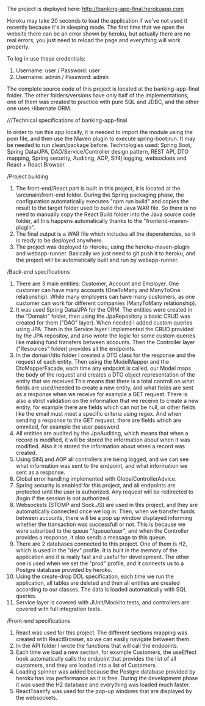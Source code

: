 The project is deployed here:
http://banking-app-final.herokuapp.com

Heroku may take 20 seconds to load the application if we've not used it recently because it's in sleeping mode. The first time that we open the website there can be an error shown by heroku, but actually there are no real errors, you just need to reload the page and everything will work properly.

To log in use these credentials:

1. Username: user / Password: user
2. Username: admin / Password: admin

The complete source code of this project is located at the banking-app-final folder. The other folders/versions have only half of the implementations, one of them was created to practice with pure SQL and JDBC, and the other one uses Hibernate ORM. 

///Technical specifications of banking-app-final

In order to run this app locally, it is needed to import the module using the pom file, and then use the Maven plugin to execute spring-boot:run. It may be needed to run clean/package before.
Technologies used:  Spring Boot, Spring Data/JPA, DAO/Service/Controller design pattern,  REST API, DTO mapping,  Spring security, Auditing, AOP, Slf4j logging, websockets and React + React Browser.

/Project building
1. The front-end/React part is built in this project, it is located at the \src\main\front-end folder.  During the Spring packaging phase, the configuration automatically executes "npm run build" and copies the result to the target folder used to build the Java WAR file. So there is no need to manually copy the React Build folder into the Java source code folder, all this happens automatically thanks to the "frontend-maven-plugin".
2. The final output is a WAR file which includes all the dependencies, so it is ready to be deployed anywhere.
3. The project was deployed to Heroku, using the heroku-maven-plugin and webapp-runner. Basically we just need to git push it to heroku, and the project will be automatically built and run by webapp-runner.

/Back-end specifications
1. There are 3 main entities: Customer, Account and Employer. One customer can have many accounts (OneToMany and ManyToOne relationship). While many employers can have many customers, as one customer can work for different companies (ManyToMany relationship).
2. It was used Spring Data/JPA for the ORM. The entities were created in the "Domain" folder, then using the JpaRepository a basic CRUD was created for them ("DAO" layer). When needed I added custom queries using JPA. Then in the Service layer I implemented the CRUD provided by the JPA repositoy, and also wrote the logic for some custom queries like  making fund transfers between accounts. Then the Controller layer ("Resources" folder)  provides all the endpoints.
3. In the domain/dto folder I created a DTO class for the response and the request of each entity. Then using the ModelMapper and the DtoMapperFacade, each time any endpoint is called, our Model maps the body of the request and creates a DTO object representation of the entity that we received.This means that there is a total controll on what fields are used/needed to create a new entity, and what fields are sent as a response when we receive for example a GET request. There is also a strict validation on the information that we receive to create a new entity, for example there are fields which can not be null, or other fields like the email must meet a specific criteria using regex. And when sending a response to the GET request, there are fields which are ommited, for example the user password. 
4. All entities are audited by the JpaAuditing, which means that when a record is modified, it will be stored the information about when it was modified. Also it is stored the information about when a record was created.
5. Using Slf4j and AOP all controllers are being logged, and we can see what information was sent to the endpoint, and what information we sent as a response.
6. Global error handling implemented with GlobalControllerAdvice.
7. Spring security is enabled for this project, and all endpoints are protected until the user is authorized. Any request will be redirected to /login if the session is not authorized. 
8. Websockets (STOMP and Sock.JS) are used in this project, and they are automatically connected once we log in. Then, when we transfer funds between accounts, there will be a pop up window displayed informing whether the transaction was successfull or not. This is because we were subsribed to the queue "/queue/user", and when the Controller provides a response, it also sends a message to this queue.
9. There are 2 databases connected to this project. One of them is H2, which is used in the "dev" profile. It is built in the memory of the application and it is really fast and useful for development. The other one is used when we set the "prod" profile, and it connects us to a Postgre database provided by heroku.
10. Using the create-drop DDL specification, each time we run the application, all tables are deleted and then all entities are created according to our classes. The data is loaded automatically with SQL queries.
11. Service layer is covered with JUnit/Mockito tests, and controllers are covered with full integration tests.

/Front-end specifications
1. React was used for this project. The different sections mapping was created with ReactBrowser, so we can easily navigate between them.
2. In the API folder I wrote the functions that will call the endpoints.
3. Each time we load a new section, for example Customers,  the useEffect hook automatically calls the endpoint that provides the list of all customers, and they are loaded into a list of Customers.
4. Loading spinner was added because the Postgre database provided by heroku has low performance as it is free. During the development phase it was used the H2 database and everything was loaded much faster.
5. ReactToastify was used for the pop-up windows that are displayed by the websockets.
